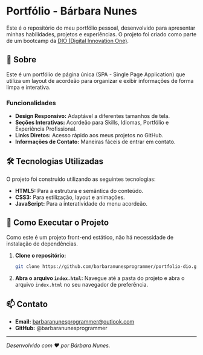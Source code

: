 # Portfólio - Bárbara Nunes

Este é o repositório do meu portfólio pessoal, desenvolvido para apresentar minhas habilidades, projetos e experiências. O projeto foi criado como parte de um bootcamp da [DIO (Digital Innovation One)](https://www.dio.me/).

## 📖 Sobre

Este é um portfólio de página única (SPA - Single Page Application) que utiliza um layout de acordeão para organizar e exibir informações de forma limpa e interativa.

### Funcionalidades

- **Design Responsivo:** Adaptável a diferentes tamanhos de tela.
- **Seções Interativas:** Acordeão para Skills, Idiomas, Portfólio e Experiência Profissional.
- **Links Diretos:** Acesso rápido aos meus projetos no GitHub.
- **Informações de Contato:** Maneiras fáceis de entrar em contato.

## 🛠️ Tecnologias Utilizadas

O projeto foi construído utilizando as seguintes tecnologias:

- **HTML5:** Para a estrutura e semântica do conteúdo.
- **CSS3:** Para estilização, layout e animações.
- **JavaScript:** Para a interatividade do menu acordeão.

## 📂 Como Executar o Projeto

Como este é um projeto front-end estático, não há necessidade de instalação de dependências.

1.  **Clone o repositório:**
    ```bash
    git clone https://github.com/barbaranunesprogrammer/portfolio-dio.git
    ```
  
  

2.  **Abra o arquivo `index.html`:**
    Navegue até a pasta do projeto e abra o arquivo `index.html` no seu navegador de preferência.

## 📫 Contato

- **Email:** barbaranunesprogrammer@outlook.com
- **GitHub:** @barbaranunesprogrammer

---

*Desenvolvido com ❤️ por Bárbara Nunes.*